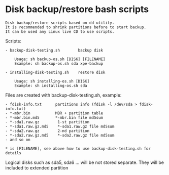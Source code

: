 # Disk backup/restore bash scripts

    Disk backup/restore scripts based on dd utility. 
    It is recommended to shrink partitions before to start backup. 
    It can be used any Linux live CD to use scripts.

Scripts:

    - backup-disk-testing.sh        backup disk
    
        Usage: sh backup-os.sh [DISK] [FILENAME]
        Example: sh backup-os.sh sda xpe-backup

    - installing-disk-testing.sh    restore disk

        Usage: sh installing-os.sh [DISK]
        Example: sh installing-os.sh sda


Files are created with backup-disk-testing.sh, example:

    - fdisk-info.txt      partitions info (fdisk -l /dev/sda > fdisk-info.txt)
    - *-mbr.bin           MBR + partition table
    - *-mbr.bin.md5       *-mbr.bin file md5sum
    - *-sda1.raw.gz        1-st partition
    - *-sda1.raw.gz.md5    *-sda1.raw.gz file md5sum
    - *-sda2.raw.gz        2-nd partition
    - *-sda2.raw.gz.md5    *-sda2.raw.gz file md5sum
    - and so on
    
    * is [FILENAME], see above how to use backup-disk-testing.sh for details 


Logical disks such as sda5, sda6 ... will be not stored separate. They will be included to extended partition  
